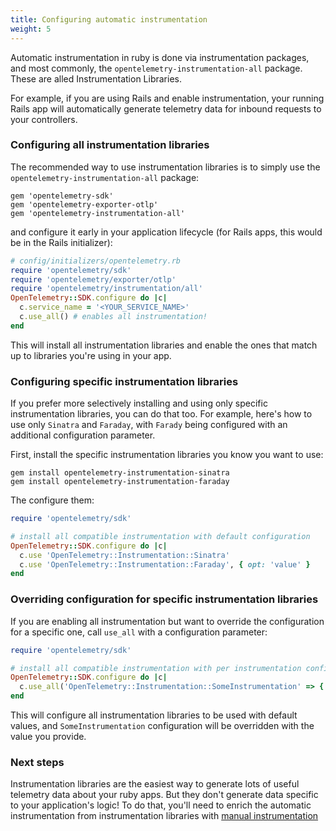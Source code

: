 ```yaml
---
title: Configuring automatic instrumentation
weight: 5
---
```


Automatic instrumentation in ruby is done via instrumentation packages, and most commonly, the `opentelemetry-instrumentation-all` package. These are alled Instrumentation Libraries.

For example, if you are using Rails and enable instrumentation, your running Rails app will automatically generate telemetry data for inbound requests to your controllers.

### Configuring all instrumentation libraries

The recommended way to use instrumentation libraries is to simply use the `opentelemetry-instrumentation-all` package:

```console
gem 'opentelemetry-sdk'
gem 'opentelemetry-exporter-otlp'
gem 'opentelemetry-instrumentation-all'
```

and configure it early in your application lifecycle (for Rails apps, this would be in the Rails initializer):

```ruby
# config/initializers/opentelemetry.rb
require 'opentelemetry/sdk'
require 'opentelemetry/exporter/otlp'
require 'opentelemetry/instrumentation/all'
OpenTelemetry::SDK.configure do |c|
  c.service_name = '<YOUR_SERVICE_NAME>'
  c.use_all() # enables all instrumentation!
end
```

This will install all instrumentation libraries and enable the ones that match up to libraries you're using in your app.

### Configuring specific instrumentation libraries

If you prefer more selectively installing and using only specific instrumentation libraries, you can do that too. For example, here's how to use only `Sinatra` and `Faraday`, with `Farady` being configured with an additional configuration parameter.

First, install the specific instrumentation libraries you know you want to use:

```console
gem install opentelemetry-instrumentation-sinatra
gem install opentelemetry-instrumentation-faraday
```

The configure them:


```ruby
require 'opentelemetry/sdk'

# install all compatible instrumentation with default configuration
OpenTelemetry::SDK.configure do |c|
  c.use 'OpenTelemetry::Instrumentation::Sinatra'
  c.use 'OpenTelemetry::Instrumentation::Faraday', { opt: 'value' }
end
```

### Overriding configuration for specific instrumentation libraries

If you are enabling all instrumentation but want to override the configuration for a specific one, call `use_all` with a configuration parameter:

```ruby
require 'opentelemetry/sdk'

# install all compatible instrumentation with per instrumentation configuration overrides
OpenTelemetry::SDK.configure do |c|
  c.use_all('OpenTelemetry::Instrumentation::SomeInstrumentation' => { opt: 'value' })
end
```

This will configure all instrumentation libraries to be used with default values, and `SomeInstrumentation` configuration will be overridden with the value you provide.

### Next steps

Instrumentation libraries are the easiest way to generate lots of useful telemetry data about your ruby apps. But they don't generate data specific to your application's logic! To do that, you'll need to enrich the automatic instrumentation from instrumentation libraries with [manual instrumentation](manual_instrumentation.md)
